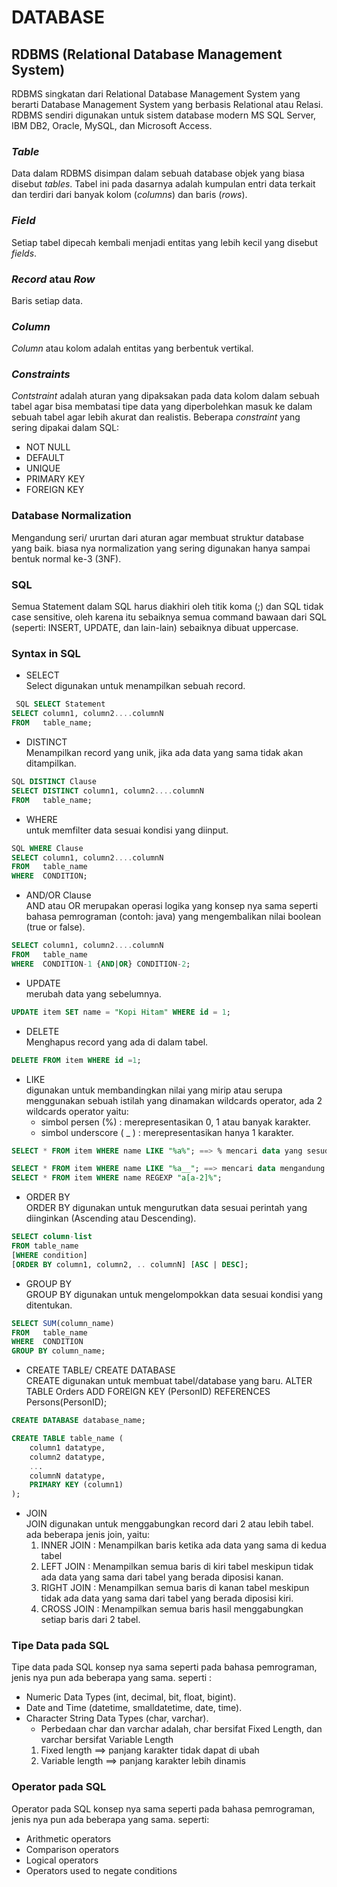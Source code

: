 # DATABASE

## RDBMS (Relational Database Management System)
RDBMS singkatan dari Relational Database Management System yang berarti Database Management System yang berbasis Relational atau Relasi. RDBMS sendiri digunakan untuk sistem database modern MS SQL Server, IBM DB2, Oracle, MySQL, dan Microsoft Access.

### *Table*
Data dalam RDBMS disimpan dalam sebuah database objek yang biasa disebut *tables*. Tabel ini pada dasarnya adalah kumpulan entri data terkait dan terdiri dari banyak kolom (*columns*) dan baris (*rows*).

### *Field*
Setiap tabel dipecah kembali menjadi entitas yang lebih kecil yang disebut *fields*.

### *Record* atau *Row*
Baris setiap data.

### *Column*
*Column* atau kolom adalah entitas yang berbentuk vertikal.

### *Constraints*
*Contstraint* adalah aturan yang dipaksakan pada data kolom dalam sebuah tabel agar bisa membatasi tipe data yang diperbolehkan masuk ke dalam sebuah tabel agar lebih akurat dan realistis.
Beberapa *constraint* yang sering dipakai dalam SQL:
-  NOT NULL
-  DEFAULT
-  UNIQUE
-  PRIMARY KEY
-  FOREIGN KEY



### Database Normalization 
Mengandung seri/ ururtan dari aturan agar membuat struktur database yang baik. biasa nya normalization yang sering digunakan hanya sampai bentuk normal ke-3 (3NF).

### SQL
Semua Statement dalam SQL harus diakhiri oleh titik koma (;) dan SQL tidak case sensitive, oleh karena itu sebaiknya semua command bawaan dari SQL (seperti: INSERT, UPDATE, dan lain-lain) sebaiknya dibuat uppercase.

### Syntax in SQL

- SELECT  
    Select digunakan untuk menampilkan sebuah record.
```sql
 SQL SELECT Statement
SELECT column1, column2....columnN
FROM   table_name;
```
- DISTINCT  
    Menampilkan record yang unik, jika ada data yang sama tidak akan ditampilkan.
```sql
SQL DISTINCT Clause 
SELECT DISTINCT column1, column2....columnN
FROM   table_name;
```

- WHERE  
    untuk memfilter data sesuai kondisi yang diinput.
```sql
SQL WHERE Clause
SELECT column1, column2....columnN
FROM   table_name
WHERE  CONDITION;
```

- AND/OR Clause  
    AND atau OR merupakan operasi logika yang konsep nya sama seperti bahasa pemrograman (contoh: java) yang mengembalikan nilai boolean (true or false).
```sql
SELECT column1, column2....columnN
FROM   table_name
WHERE  CONDITION-1 {AND|OR} CONDITION-2;
```
- UPDATE  
    merubah data yang sebelumnya.
```sql
UPDATE item SET name = "Kopi Hitam" WHERE id = 1;
```
- DELETE  
    Menghapus record yang ada di dalam tabel.
```sql
DELETE FROM item WHERE id =1;
```
- LIKE  
    digunakan untuk membandingkan nilai yang mirip atau serupa menggunakan sebuah istilah yang dinamakan wildcards operator, ada 2 wildcards operator yaitu:
    - simbol persen (%) : merepresentasikan 0, 1 atau banyak karakter.
    -  simbol underscore ( _ ) : merepresentasikan hanya 1 karakter.

```sql
SELECT * FROM item WHERE name LIKE "%a%"; ==> % mencari data yang sesudah dan sebelumnya mengandung huruf a

SELECT * FROM item WHERE name LIKE "%a__"; ==> mencari data mengandung apapun hurufnya sebelum huruf a dan 2 huruf dari terakhir nya mengandung huruf.
SELECT * FROM item WHERE name REGEXP "a[a-2]%";
```
- ORDER BY  
    ORDER BY digunakan untuk mengurutkan data sesuai perintah yang diinginkan (Ascending atau Descending).
```sql
SELECT column-list 
FROM table_name 
[WHERE condition] 
[ORDER BY column1, column2, .. columnN] [ASC | DESC];
```
- GROUP BY  
    GROUP BY digunakan untuk mengelompokkan data sesuai kondisi yang ditentukan.
```sql
SELECT SUM(column_name)
FROM   table_name
WHERE  CONDITION
GROUP BY column_name;
```
- CREATE TABLE/ CREATE DATABASE  
    CREATE digunakan untuk membuat tabel/database yang baru.
ALTER TABLE Orders
ADD FOREIGN KEY (PersonID) REFERENCES Persons(PersonID);
```sql
CREATE DATABASE database_name;

CREATE TABLE table_name (
    column1 datatype,
    column2 datatype,
    ...
    columnN datatype,
    PRIMARY KEY (column1)
);
```
- JOIN  
    JOIN digunakan untuk menggabungkan record dari 2 atau lebih tabel. ada beberapa jenis join, yaitu:
    1. INNER JOIN : Menampilkan baris ketika ada data yang sama di kedua tabel
    2. LEFT JOIN  : Menampilkan semua baris di kiri tabel meskipun tidak ada data yang sama dari tabel yang berada diposisi kanan.
    3. RIGHT JOIN :  Menampilkan semua baris di kanan tabel meskipun tidak ada data yang sama dari tabel yang berada diposisi kiri.
    4. CROSS JOIN : Menampilkan semua baris hasil menggabungkan setiap baris dari 2 tabel.

### Tipe Data pada SQL
Tipe data pada SQL konsep nya sama seperti pada bahasa pemrograman, jenis nya pun ada beberapa yang sama. seperti :
- Numeric Data Types (int, decimal, bit, float, bigint).
- Date and Time (datetime, smalldatetime, date, time).
- Character String Data Types (char, varchar).
  - Perbedaan char dan varchar adalah, char bersifat Fixed Length, dan varchar bersifat Variable Length
  1. Fixed length ==> panjang karakter tidak dapat di ubah
  2. Variable length ==> panjang karakter lebih dinamis

### Operator pada SQL
Operator pada SQL konsep nya sama seperti pada bahasa pemrograman, jenis nya pun ada beberapa yang sama. seperti:
- Arithmetic operators
- Comparison operators
- Logical operators
- Operators used to negate conditions
